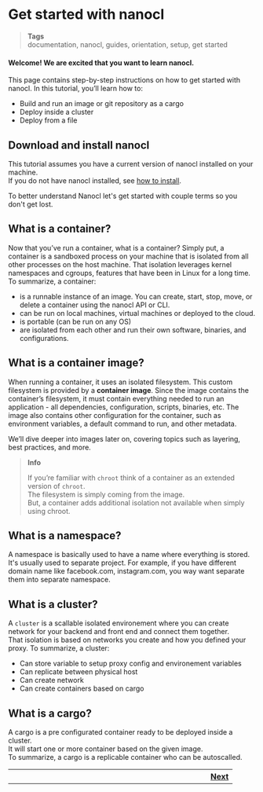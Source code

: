 <h1 id="nxtmdoc-meta-title">Get started with nanocl</h1>

<blockquote class="tags">
	<strong>Tags</strong>
	</br>
 <span id="nxtmdoc-meta-keywords">
	  documentation, nanocl, guides, orientation, setup, get started
  </span>
</blockquote>

<h4>
Welcome! We are excited that you want to learn nanocl.
</h4>

<p id="nxtmdoc-meta-description">
This page contains step-by-step instructions on how to get started with nanocl.
In this tutorial, you’ll learn how to:

- Build and run an image or git repository as a cargo
- Deploy inside a cluster
- Deploy from a file
</p>

<h2>Download and install nanocl</h2>

This tutorial assumes you have a current version of nanocl installed on your
machine.</br> If you do not have nanocl installed, see
[how to install](./../../../../setups/nanocl/get-nanocl.md).

To better understand Nanocl let's get started with couple terms so you don't get lost.

<h2>What is a container?</h2>

Now that you’ve run a container, what is a container? Simply put, a container is
a sandboxed process on your machine that is isolated from all other processes on
the host machine. That isolation leverages kernel namespaces and cgroups,
features that have been in Linux for a long time. To summarize, a container:

- is a runnable instance of an image. You can create, start, stop, move, or
  delete a container using the nanocl API or CLI.
- can be run on local machines, virtual machines or deployed to the cloud.
- is portable (can be run on any OS)
- are isolated from each other and run their own software, binaries, and
  configurations.

<h2>What is a container image?</h2>

When running a container, it uses an isolated filesystem. This custom filesystem
is provided by a **container image**. Since the image contains the container’s
filesystem, it must contain everything needed to run an application - all
dependencies, configuration, scripts, binaries, etc. The image also contains
other configuration for the container, such as environment variables, a default
command to run, and other metadata.

We’ll dive deeper into images later on, covering topics such as layering, best
practices, and more.

<blockquote class="info">
 <strong>Info</strong>
 <p>If you’re familiar with <code class="plaintext">chroot</code> think of a
 container as an extended version of <code class="plaintext">chroot</code>.</br>
 The filesystem is simply coming from the image.</br>
 But, a container adds additional isolation not available when simply using chroot.</p>
</blockquote>

<h2>What is a namespace?</h2>

A namespace is basically used to have a name where everything is stored.
It's usually used to separate project.
For example, if you have different domain name like facebook.com, instagram.com,
you way want separate them into separate namespace.

<h2>What is a cluster?</h2>

A <code class="plaintext">cluster</code>
is a scallable isolated environement where you can create network for your backend and front end and connect them together.</br>
That isolation is based on networks you create and how you defined your proxy. To summarize, a cluster:

- Can store variable to setup proxy config and environement variables
- Can replicate between physical host
- Can create network
- Can create containers based on cargo

<h2>What is a cargo?</h2>

A cargo is a pre configurated container ready to be deployed inside a cluster.</br>
It will start one or more container based on the given image.</br>
To summarize, a cargo is a replicable container who can be autoscalled.

<table>
  <tr>
    <th align="right">
      <img class="nxtmdoc-delete" width="400" height="0">
      <a href="./../2.your-first-cargo.md">Next</a>
    </th>
  </tr>
</table>
